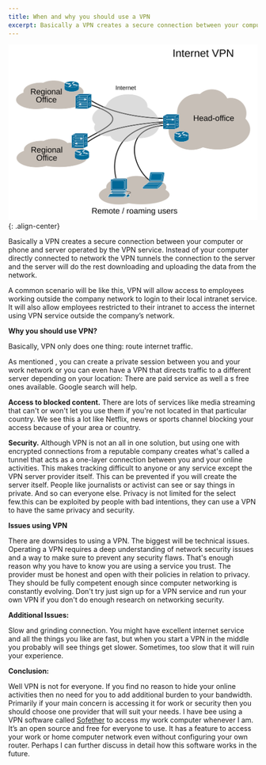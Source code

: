 ```yaml
---
title: When and why you should use a VPN
excerpt: Basically a VPN creates a secure connection between your computer or phone and server operated  by the VPN service. Instead of your computer directly connected to network the VPN tunnels the connection to the server and the server will do the rest downloading and uploading the data from the network. 
---
```

 
![center-aligned-image](/assets/images/Virtual_Private_Network_overview.svg){: .align-center} 
 
Basically a VPN creates a secure connection between your computer or phone and server operated  by the VPN service. Instead of your computer directly connected to network the VPN tunnels the connection to the server and the server will do the rest downloading and uploading the data from the network. 
 
A common scenario will be like this, VPN will allow access to employees working outside the company network to login to their local intranet service. It will also allow employees restricted to their intranet to access the internet using VPN service outside the company’s network.

**Why you should use VPN?**

Basically, VPN only does one thing: route internet traffic. 
 
As mentioned , you can create a private session between you and your work network or you can even have a VPN that directs traffic to a different server depending on your location: There are paid service as well a s free ones available. Google search will help.
 
**Access to blocked content.** There are  lots of services like media streaming that can't or won't let you use them if you're not located in that particular country. We see this a lot like Netflix, news or sports channel blocking your access because of your area or country.
 
**Security.**  Although  VPN is not an all in one solution, but using one with encrypted connections from a reputable company creates what's called a tunnel that acts as a one-layer connection between you and your online activities. This makes tracking difficult to  anyone or any service except the VPN server provider itself. This can be prevented if you will create the server itself. People like journalists or activist can see or say things in private. And so can everyone else. Privacy is not limited for the select few.this can be exploited by people with bad intentions, they can use a VPN to have the same privacy and security. 
 
**Issues using VPN**

There are downsides to using a VPN. The biggest will be technical issues. Operating a VPN requires a deep understanding of network security issues and a way to make sure to prevent any security flaws. That's enough reason why you have to know you are using a service you trust. The provider must be honest and open with their policies in relation to privacy.  They should be fully competent enough since computer networking is constantly evolving. Don't try just sign up for a VPN service  and run your own VPN if you don't do enough research on networking security. 
 
**Additional Issues:**
 
Slow and grinding connection. You might have excellent internet service and all the things you like are fast, but when you start a VPN in the middle you probably will see things get slower. Sometimes, too slow that it will ruin your experience.
 
**Conclusion:**
 
Well VPN is not for everyone. If you find no reason to hide your online activities then no need for you to add additional burden to your bandwidth. Primarily if your main concern is accessing it for work or security then you should choose one provider that will suit your needs. I have bee using a VPN software called [Sofether](https://www.softether.org/) to access my work computer whenever I am. It’s an open source and free for everyone to use. It has a feature to access your work or home computer network even without configuring your own router. Perhaps I can further discuss in detail how this software works in the future.
 
 
 
